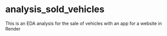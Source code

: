 # analysis_sold_vehicles
This is an EDA analysis for the sale of vehicles with an app for a website in Render
